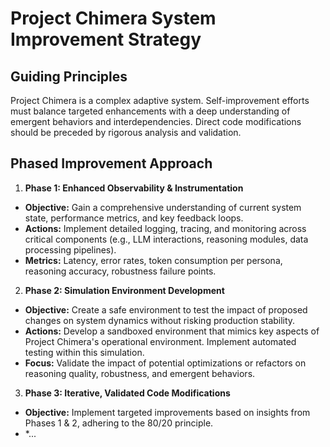 # Project Chimera System Improvement Strategy

## Guiding Principles

Project Chimera is a complex adaptive system. Self-improvement efforts must balance targeted enhancements with a deep understanding of emergent behaviors and interdependencies. Direct code modifications should be preceded by rigorous analysis and validation.

## Phased Improvement Approach

1. **Phase 1: Enhanced Observability & Instrumentation**
 * **Objective:** Gain a comprehensive understanding of current system state, performance metrics, and key feedback loops.
 * **Actions:** Implement detailed logging, tracing, and monitoring across critical components (e.g., LLM interactions, reasoning modules, data processing pipelines).
 * **Metrics:** Latency, error rates, token consumption per persona, reasoning accuracy, robustness failure points.

2. **Phase 2: Simulation Environment Development**
 * **Objective:** Create a safe environment to test the impact of proposed changes on system dynamics without risking production stability.
 * **Actions:** Develop a sandboxed environment that mimics key aspects of Project Chimera's operational environment. Implement automated testing within this simulation.
 * **Focus:** Validate the impact of potential optimizations or refactors on reasoning quality, robustness, and emergent behaviors.

3. **Phase 3: Iterative, Validated Code Modifications**
 * **Objective:** Implement targeted improvements based on insights from Phases 1 & 2, adhering to the 80/20 principle.
 * *...
